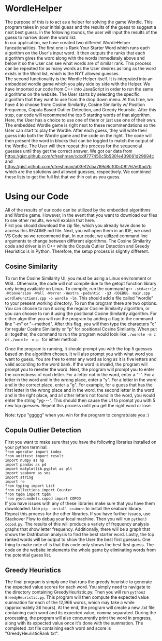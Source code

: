 # WordleHelper #
The purpose of this is to act as a helper for solving the game Wordle. This program takes in your initial guess and the results of the guess to suggest a next best guess. In the following rounds, the user will input the results of the guess to narrow down the word list.  
In our application, we have created two different WordleHelper funcationalities. The first one is Rank Your Starter Word which runs each algorithm on the User's input word. It then outputs the ranks that each algorithm gives the word along with the words immediately above and below it so the User can see what words are of similar rank. This process can be repeated for as many words as the User desires as long as the word exists in the Word list, which is the NYT allowed guesses.  
The second functionality is the Wordle Helper itself. It is integrated into an embedded wordle game which you play side by side with the Helper. We have imported our code from C++ into JavaScript in order to run the same algorithms on the website. The User starts by selecting the specific algorithm that they want to use from the drop down menu. At this time, we have 4 to choose from: Cosine Similarity, Cosine Similarity w/ Position Frequency, Copula Based Outlier Detection, and Greedy Heuristic. After this step, our code will recommend the top 5 starting words of that algorithm. Here, the User has a choice to use one of them or just use one of their own. The embedded Wordle game is right next to these recommendations so the User can start to play the Wordle. After each guess, they will write their guess into both the Wordle game and the code on the right. The code will then present the word in blocks that can be toggled to match the output of the Wordle. The User will then repeat this process for the sequencial guesses until they get the correct answer. We got our data from https://gist.github.com/cfreshman/cdcdf777450c5b5301e439061d29694c and https://gist.github.com/cfreshman/a03ef2cba789d8cf00c08f767e0fad7b which are the solutions and allowed guesses, respectively. We combined these lists to get the full list that we thin out as you guess.

# Using our Code #
All of the results of our code can be utilized by the embedded algorithms and Wordle game. However, in the event that you want to download our files to see other results, we will explain that here.  
First you should download the zip file, which you already have done to access this README.md file. Next, you will open them in an IDE, we used VS Code so we recommend that. In our code, we utilized command line arguments to change between different algorithms. The Cosine Similarity code and driver is in C++ while the Copula Outlier Detection and Greedy Heuristics is in Python. Therefore, the setup process is slightly different.  
## Cosine Similarity ##
To run the Cosine Similarity UI, you must be using a Linux environment or WSL. Otherwise, the code will not compile due to the getopt function library only being available on Linux. To compile, run the command ```g++ -std=c++1z -Wconversion -Wall -Werror -Wextra -pedantic  -g3 -DDEBUG  main.cpp wordleFunctions.cpp -o wordle -lm```. This should add a file called "wordle" to your present working directory. To run the program there are two options. You can choose to run it using the regular Cosine Similarity algorithm, or you can choose to run it using the positional Cosine Similarity algorithm. For either algorithm you will run the program by adding a flag to the command line "-m" or "--method". After this flag, you will then type the characters "c" for regular Cosine Similarity or "p" for positional Cosine Similarity. When put all together, the command to run the program would look like ```./wordle -m c ``` or ```./wordle -m p ``` for either method.

Once the program is running, it should prompt you with the top 5 guesses based on the algorithm chosen. It will also prompt you with what word you want to guess. You are free to enter any word as long as it is five letters and valid according to the word bank. If the word is invalid, the program will prompt you to reenter the word. Next, the program will prompt you to enter the correctness of each letter. For a letter not in the word, enter a "-". For a letter in the word and in the wrong place, enter a "y". For a letter in the word and in the correct place, enter a "g". For example, for a guess that has the first letter in the wrong place and in the word, the second letter in the word and in the right place, and all other letters not found in the word, you would enter the string "yg---". This should then cause the UI to prompt you with 5 new top guesses. Repeat this process until you get the right word or lose.

Note: type "ggggg" when you win for the program to congratulate you :)

## Copula Outlier Detection ##
First you want to make sure that you have the following libraries installed on your python terminal:  
```from operator import index```  
```from unittest import result```  
```import numpy as np```  
```import pandas as pd```  
```import matplotlib.pyplot as plt```  
```import seaborn as sns```  
```import string```  
```import re```  
```from typing import List```  
```from collections import Counter```  
```from tqdm import tqdm```  
```from pyod.models.copod import COPOD```  
If you have issues with any of these libraries make sure that you have them downloaded. Use ```pip -install seaborn``` to install the seaborn library. Repeat this process for the other libraries. If you have further issues, use Stackover Flow to debug your local machine. Then you will run ``` python3 copod.py ```. The results of this will produce a variety of frequency analysis graphs that show letter frequency. Additionally, there will be a graph that shows the Distribution analysis to find the best starter word. Lastly, the top ranked words will be output to show the User the best first guesses. One thing to make note of is that this code only shows the best first guess. The code on the website implements the whole game by eliminating words from the potential guess list. 

## Greedy Heuristics ##
The final program is simply one that runs the greedy heuristic to generate the expected value scores for each word. You simply need to navigate to the directory containing GreedyHeuristic.py. Then you will run ``` python3 GreedyHeuristic.py ```. This program will then compute the expected value summation for each of the 12,966 words, which may take a while (approximately 36 hours). At the end, the program will create a new .txt file containing each word and its expected value, comma separated. During the processing, the program will also concurrently print the word in progress, along with its expected value once it's done with the summation. The completed .txt file containing each word and score is "GreedyHeuristicRank.txt".

